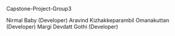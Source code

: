 Capstone-Project-Group3

Nirmal Baby (Developer)
Aravind Kizhakkeparambil Omanakuttan (Developer)
Margi Devdatt Gothi (Developer)